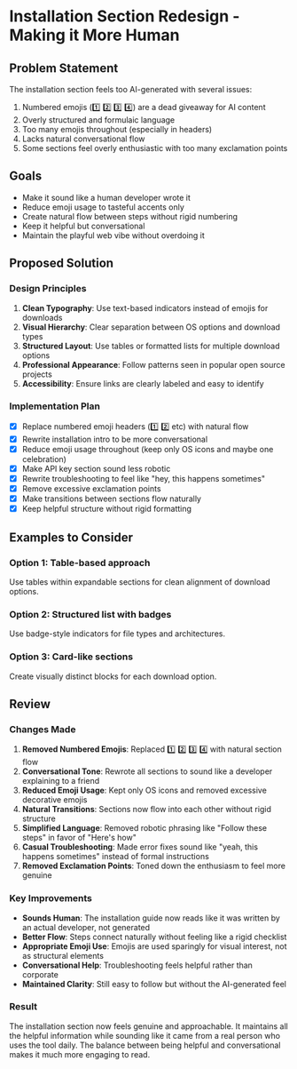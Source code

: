 # Installation Section Redesign - Making it More Human

## Problem Statement
The installation section feels too AI-generated with several issues:
1. Numbered emojis (1️⃣ 2️⃣ 3️⃣ 4️⃣) are a dead giveaway for AI content
2. Overly structured and formulaic language
3. Too many emojis throughout (especially in headers)
4. Lacks natural conversational flow
5. Some sections feel overly enthusiastic with too many exclamation points

## Goals
- Make it sound like a human developer wrote it
- Reduce emoji usage to tasteful accents only
- Create natural flow between steps without rigid numbering
- Keep it helpful but conversational
- Maintain the playful web vibe without overdoing it

## Proposed Solution

### Design Principles
1. **Clean Typography**: Use text-based indicators instead of emojis for downloads
2. **Visual Hierarchy**: Clear separation between OS options and download types
3. **Structured Layout**: Use tables or formatted lists for multiple download options
4. **Professional Appearance**: Follow patterns seen in popular open source projects
5. **Accessibility**: Ensure links are clearly labeled and easy to identify

### Implementation Plan

- [x] Replace numbered emoji headers (1️⃣ 2️⃣ etc) with natural flow
- [x] Rewrite installation intro to be more conversational
- [x] Reduce emoji usage throughout (keep only OS icons and maybe one celebration)
- [x] Make API key section sound less robotic
- [x] Rewrite troubleshooting to feel like "hey, this happens sometimes"
- [x] Remove excessive exclamation points
- [x] Make transitions between sections flow naturally
- [x] Keep helpful structure without rigid formatting

## Examples to Consider

### Option 1: Table-based approach
Use tables within expandable sections for clean alignment of download options.

### Option 2: Structured list with badges
Use badge-style indicators for file types and architectures.

### Option 3: Card-like sections
Create visually distinct blocks for each download option.

## Review

### Changes Made

1. **Removed Numbered Emojis**: Replaced 1️⃣ 2️⃣ 3️⃣ 4️⃣ with natural section flow
2. **Conversational Tone**: Rewrote all sections to sound like a developer explaining to a friend
3. **Reduced Emoji Usage**: Kept only OS icons and removed excessive decorative emojis
4. **Natural Transitions**: Sections now flow into each other without rigid structure
5. **Simplified Language**: Removed robotic phrasing like "Follow these steps" in favor of "Here's how"
6. **Casual Troubleshooting**: Made error fixes sound like "yeah, this happens sometimes" instead of formal instructions
7. **Removed Exclamation Points**: Toned down the enthusiasm to feel more genuine

### Key Improvements

- **Sounds Human**: The installation guide now reads like it was written by an actual developer, not generated
- **Better Flow**: Steps connect naturally without feeling like a rigid checklist
- **Appropriate Emoji Use**: Emojis are used sparingly for visual interest, not as structural elements
- **Conversational Help**: Troubleshooting feels helpful rather than corporate
- **Maintained Clarity**: Still easy to follow but without the AI-generated feel

### Result

The installation section now feels genuine and approachable. It maintains all the helpful information while sounding like it came from a real person who uses the tool daily. The balance between being helpful and conversational makes it much more engaging to read.
